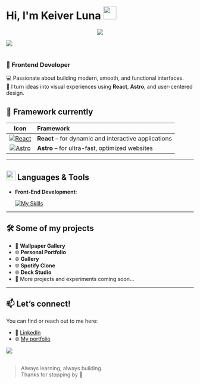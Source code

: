 <h1 align="left"><b>Hi, I'm Keiver Luna </b><img src="https://media.giphy.com/media/hvRJCLFzcasrR4ia7z/giphy.gif" width="35"></h1>


<p align="center">
  <a href="https://github.com/DenverCoder1/readme-typing-svg">
    <img src="https://readme-typing-svg.herokuapp.com?font=Fira+Code&color=00FFFF&size=24&center=true&vCenter=true&width=650&height=100&lines=💻+Frontend+Developer;🌐+HTML+%7C+CSS+%7C+JavaScript+%7C+React;🎨+UI%2FUX+Enthusiast;🚀+Always+learning+new+things;📚+Self-taught+and+tech+passionate">
  </a>
</p>

<img src="https://user-images.githubusercontent.com/73097560/115834477-dbab4500-a447-11eb-908a-139a6edaec5c.gif"><br><br>

### 🧠 Frontend Developer 
💻 Passionate about building modern, smooth, and functional interfaces.  
🎨 I turn ideas into visual experiences using **React**, **Astro**, and user-centered design.

## 🚀 Framework currently

| Icon | Framework |
|:----:|:----------|
| [![React](https://skillicons.dev/icons?i=react)](https://skillicons.dev) | **React** – for dynamic and interactive applications |
| [![Astro](https://skillicons.dev/icons?i=astro)](https://skillicons.dev) | **Astro** – for ultra-fast, optimized websites |

---



## <img src="https://media2.giphy.com/media/QssGEmpkyEOhBCb7e1/giphy.gif?cid=ecf05e47a0n3gi1bfqntqmob8g9aid1oyj2wr3ds3mg700bl&rid=giphy.gif" width ="25"> Languages & Tools
- **Front-End Development**:

  [![My Skills](https://skillicons.dev/icons?i=html,css,js,nodejs,tailwind,figma,git,github,vscode)](https://skillicons.dev)

  
---


## 🛠️ Some of my projects
- 🎨 **Wallpaper Gallery** 
- 🌐 **Personal Portfolio**
- 🌐 **Gallery**
- 🌐 **Spotify Clone**
- 🌐 **Deck Studio**
- 🧪 More projects and experiments coming soon...


---


## 📫 Let’s connect!
You can find or reach out to me here:
- 💼 [LinkedIn](https://www.linkedin.com/in/keiver-luna/)  
- 🌐 [My portfolio](https://keiver-dev.github.io/Portafolio/)

<img src="https://user-images.githubusercontent.com/73097560/115834477-dbab4500-a447-11eb-908a-139a6edaec5c.gif"><br><br>

> Always learning, always building.  
Thanks for stopping by 🙌
